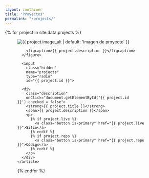 ```yaml
---
layout: container
title: "Proyectos"
permalink: "/projects/"
---
```


<section class="projects">
  {% for project in site.data.projects %}
    <article>
      <figure>
        <label for="{{ project.id }}">
          <img
            src="{{ project.image }}"
            alt="{{ project.image_alt | default: 'Imagen de proyecto' }}" />
        </label>

        <figcaption>{{ project.description }}</figcaption>
      </figure>

      <input
        class="hidden"
        name="projects"
        type="radio"
        id="{{ project.id }}">

      <div
        class="description"
        onClick="document.getElementById('{{ project.id }}').checked = false">
        <strong>{{ project.title }}</strong>
        <span>{{ project.description }}</span>
        <p>
          {% if project.live %}
            <a class="button is-primary" href="{{ project.live }}">Sitio</a>
          {% endif %}
          {% if project.repo %}
            <a class="button is-primary" href="{{ project.repo }}">Código</a>
          {% endif %}
        </p>
      </div>
    </article>
  {% endfor %}
</section>
